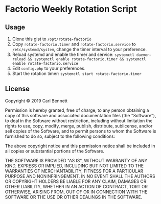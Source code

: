 # Factorio Weekly Rotation Script
## Usage
1. Clone this gist to `/opt/rotate-factorio`
2. Copy `rotate-factorio.timer` and `rotate-factorio.service` to `/etc/systemd/system`, change the timer interval to your preference.
3. Reload systemd and enable the timer and service: `systemctl daemon-reload && systemctl enable rotate-factorio.timer && systemctl enable rotate-factorio.service`
4. Edit `config.php` to your preferences.
5. Start the rotation timer: `systemctl start rotate-factorio.timer`

## License
Copyright © 2019 Carl Bennett

Permission is hereby granted, free of charge, to any person obtaining a copy of this software and associated documentation files (the "Software"), to deal in the Software without restriction, including without limitation the rights to use, copy, modify, merge, publish, distribute, sublicense, and/or sell copies of the Software, and to permit persons to whom the Software is furnished to do so, subject to the following conditions:

The above copyright notice and this permission notice shall be included in all copies or substantial portions of the Software.

THE SOFTWARE IS PROVIDED "AS IS", WITHOUT WARRANTY OF ANY KIND, EXPRESS OR IMPLIED, INCLUDING BUT NOT LIMITED TO THE WARRANTIES OF MERCHANTABILITY, FITNESS FOR A PARTICULAR PURPOSE AND NONINFRINGEMENT. IN NO EVENT SHALL THE AUTHORS OR COPYRIGHT HOLDERS BE LIABLE FOR ANY CLAIM, DAMAGES OR OTHER LIABILITY, WHETHER IN AN ACTION OF CONTRACT, TORT OR OTHERWISE, ARISING FROM, OUT OF OR IN CONNECTION WITH THE SOFTWARE OR THE USE OR OTHER DEALINGS IN THE SOFTWARE.
